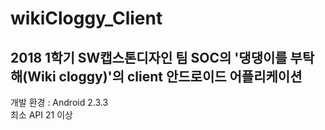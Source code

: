 # wikiCloggy_Client

## 2018 1학기 SW캡스톤디자인 팀 SOC의 '댕댕이를 부탁해(Wiki cloggy)'의 client 안드로이드 어플리케이션

개발 환경 : Android 2.3.3\
최소 API 21 이상




